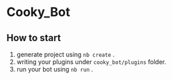 # Cooky_Bot

## How to start

1. generate project using `nb create` .
2. writing your plugins under `cooky_bot/plugins` folder.
3. run your bot using `nb run` .
